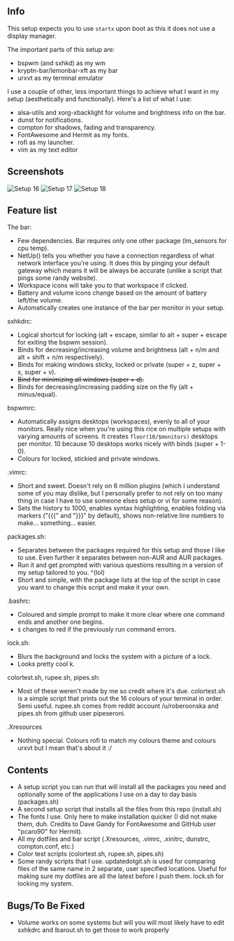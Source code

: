 ## Info
This setup expects you to use ```startx``` upon boot as this it does not use a display manager.

The important parts of this setup are:
* bspwm (and sxhkd) as my wm
* kryptn-bar/lemonbar-xft as my bar
* urxvt as my terminal emulator

I use a couple of other, less important things to achieve what I want in my setup (aesthetically and functionally). Here's a list of what I use:
* alsa-utils and xorg-xbacklight for volume and brightness info on the bar.
* dunst for notifications.
* compton for shadows, fading and transparency.
* FontAwesome and Hermit as my fonts.
* rofi as my launcher.
* vim as my text editor

## Screenshots

![Setup 16](https://u.teknik.io/PlzVk.png)
![Setup 17](https://u.teknik.io/Qf4sF.png)
![Setup 18](https://u.teknik.io/UGyGW.png)

## Feature list

The bar:
* Few dependencies. Bar requires only one other package (lm_sensors for cpu temp).
* NetUp() tells you whether you have a connection regardless of what network interface you're using. It does this by pinging your default gateway which means it will be always be accurate (unlike a script that pings some randy website).
* Workspace icons will take you to that workspace if clicked.
* Battery and volume icons change based on the amount of battery left/the volume.
* Automatically creates one instance of the bar per monitor in your setup.

sxhkdrc:
* Logical shortcut for locking (alt + escape, similar to alt + super + escape for exiting the bspwm session).
* Binds for decreasing/increasing volume and brightness (alt + n/m and alt + shift + n/m respectively).
* Binds for making windows sticky, locked or private (super + z, super + x,  super + v).
* ~~Bind for minimizing all windows (super + d).~~
* Binds for decreasing/increasing padding size on the fly (alt + minus/equal).

bspwmrc:
* Automatically assigns desktops (workspaces), evenly to all of your monitors. Really nice when you're using this rice on multiple setups with varying amounts of screens. It creates ```floor(10/$monitors)``` desktops per monitor. 10 because 10 desktops works nicely with binds (super + 1-0).
* Colours for locked, stickied and private windows.

.vimrc:
* Short and sweet. Doesn't rely on 6 million plugins (which I understand some of you may dislike, but I personally prefer to not rely on too many thing in case I have to use someone elses setup or vi for some reason).
* Sets the history to 1000, enables syntax highlighting, enables folding via markers ("{{{" and "}}}" by default), shows non-relative line numbers to make... something... easier.

packages.sh:
* Separates between the packages required for this setup and those I like to use. Even further it separates between non-AUR and AUR packages.
* Run it and get prompted with various questions resulting in a version of my setup tailored to you. ^(lol)
* Short and simple, with the package lists at the top of the script in case you want to change this script and make it your own.

.bashrc:
* Coloured and simple prompt to make it more clear where one command ends and another one begins.
* ```$``` changes to red if the previously run command errors.

lock.sh:
* Blurs the background and locks the system with a picture of a lock.
* Looks pretty cool k.

colortest.sh, rupee.sh, pipes.sh:
* Most of these weren't made by me so credit where it's due. colortest.sh is a simple script that prints out the 16 colours of your terminal in order. Semi useful. rupee.sh comes from reddit account /u/roberoonska and pipes.sh from github user pipeseroni.

.Xresources
* Nothing special. Colours rofi to match my colours theme and colours urxvt but I mean that's about it :/

## Contents
* A setup script you can run that will install all the packages you need and optionally some of the applications I use on a day to day basis (packages.sh)
* A second setup script that installs all the files from this repo (install.sh)
* The fonts I use. Only here to make installation quicker (I did not make them, duh. Credits to Dave Gandy for FontAwesome and GitHub user "pcaro90" for Hermit).
* All my dotfiles and bar script (.Xresources, .vimrc, .xinitrc, dunstrc, compton.conf, etc.)
* Color test scripts (colortest.sh, rupee.sh, pipes.sh)
* Some randy scripts that I use. updatedotgit.sh is used for comparing files of the same name in 2 separate, user specified locations. Useful for making sure my dotfiles are all the latest before I push them. lock.sh for locking my system.

## Bugs/To Be Fixed
* Volume works on some systems but will you will most likely have to edit sxhkdrc and lbarout.sh to get those to work properly
